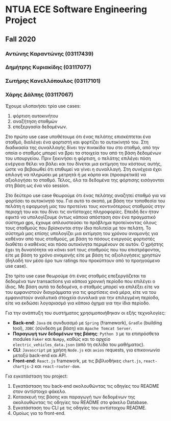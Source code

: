 # NTUA ECE Software Engineering Project

## Fall 2020

### Αντώνης Καραντώνης (03117439)

### Δημήτρης Κυριακίδης (03117077)

### Σωτήρης Κανελλόπουλος (03117101)

### Χάρης Δάλπης (03117067)

Έχουμε υλοποιήσει τρία use cases:

1) φόρτιση αυτοκινήτου
2) αναζήτηση σταθμών
3) επεξεργασία δεδομένων.

Στο πρώτο use case υποθέτουμε ότι ένας πελάτης επισκέπτεται ένα σταθμό, διαλέγει ένα φορτιστή και φορτίζει το αυτοκίνητό του. Στη διαδικασία της συναλλαγής δίνει την πινακίδα του στο σταθμό, από την οποία ο σταθμός μπορεί να βρει τα στοιχεία του από τη βάση δεδομένων του υπουργείου. Πριν ξεκινήσει η φόρτιση, ο πελάτης επιλέγει πόση ενέργεια θέλει να βάλει και του δίνεται μια εκτίμηση του κόστους αυτής, ώστε να βεβαιωθεί ότι επιθυμεί να γίνει η συναλλαγή. Στη συνέχεια έχει επιλογή να πληρώσει με μετρητά ή με κάρτα και (προαιρετικά) να αξιολογήσει το σταθμό. Τέλος, όλα τα δεδομένα της φόρτισης εισάγονται στη βάση ως ένα νέο session.

Στο δεύτερο use case θεωρούμε ότι ένας πελάτης αναζητεί σταθμό για να φορτίσει το αυτοκίνητό του. Για αυτό το σκοπό, με βάση την τοποθεσία του πελάτη η εφαρμογή μας του προτείνει τους κοντινότερους σταθμούς στην περιοχή του και του δίνει τις αντίστοιχες πληροφορίες. Επειδή δεν ήταν εφικτό να υπολογίζουμε όντως κάποια απόσταση σαν ένα πραγματικό σύστημα gps, έχουμε απλουστεύσει το πρόβλημα προτείνοντας όλους τους σταθμούς που βρίσκονται στην ίδια πολιτεία με τον πελάτη. Το σύστημά μας επίσης υπολογίζει μια εκτίμηση του χρόνου αναμονής για καθέναν από τους σταθμούς, με βάση το πόσους ενεργούς φορτιστές διαθέτει ο καθένας και πόσα αυτοκίνητα περιμένουν σε αυτόν. Ο χρήστης έχει τη δυνατότητα να κάνει sort τους σταθμούς που του επιστρέφονται, είτε με βάση το χρόνο αναμονής είτε με βάση τις αξιολογήσεις χρηστών (δηλαδή τον μέσο όρο των ratings που προκύπτουν από το προηγούμενο use case).

Στο τρίτο use case θεωρούμε ότι ένας σταθμός επεξεργάζεται τα δεδομένα των transactions για κάποια χρονική περίοδο που επιλέγει ο ίδιος. Με βάση αυτά τα δεδομένα, ο σταθμός μπορεί να επιλέξει είτε να του εμφανιστούν διαγράμματα για τις φορτίσεις ανά μέρα, είτε να του εμφανιστούν αναλυτικά στοιχεία συνολικά για την επιλεγμένη περίοδο, είτε να εκδώσει λογαριασμό για κάποιο όχημα για την ίδια περίοδο.

Για την ανάπτυξη του συστήματος χρησιμοποιήθηκαν οι εξής τεχνολογίες:

* **Back-end**: `Java` σε συνδυασμό με `Spring` (framework), `Gradle` (building tool), `JDBC` (σύνδεση με βάση) και `Apache Tomcat Server`.
* **Παραγωγή των δεδομένων της βάσης**: `Python 3` με τα επιπρόσθετα modules `Faker` και `Numpy`, καθώς και το αρχείο `electric_vehicles_data.json` (από τη σελίδα του μαθήματος).
* **CLI**: `Javascript` με χρήση `Node.js` και `axios` requests, για επικοινωνία μεταξύ back-end και API.
* **Front-end**: `React.js` framework, με τις βιβλιοθήκες `chart.js`, `react-chartjs-2` και `react-router-dom`.

Για εγκατάσταση του project:

1) Εγκατάσταση του back-end ακολουθώντας τις οδηγίες του README στον αντίστοιχο φάκελο.
2) Κατασκευή της βάσης και παραγωγή των δεδομένων της ακολουθώντας τις οδηγίες του README στο φάκελο Database.
3) Εγκατάσταση του CLI με τις οδηγίες του αντίστοιχου README.
4) Ομοίως για το front-end.
